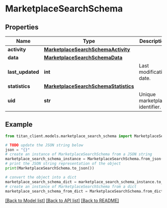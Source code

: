 # MarketplaceSearchSchema


## Properties

Name | Type | Description | Notes
------------ | ------------- | ------------- | -------------
**activity** | [**MarketplaceSearchSchemaActivity**](MarketplaceSearchSchemaActivity.md) |  | 
**data** | [**MarketplaceSearchSchemaData**](MarketplaceSearchSchemaData.md) |  | 
**last_updated** | **int** | Last modification date. | 
**statistics** | [**MarketplaceSearchSchemaStatistics**](MarketplaceSearchSchemaStatistics.md) |  | 
**uid** | **str** | Unique marketplace identifier. | 

## Example

```python
from titan_client.models.marketplace_search_schema import MarketplaceSearchSchema

# TODO update the JSON string below
json = "{}"
# create an instance of MarketplaceSearchSchema from a JSON string
marketplace_search_schema_instance = MarketplaceSearchSchema.from_json(json)
# print the JSON string representation of the object
print(MarketplaceSearchSchema.to_json())

# convert the object into a dict
marketplace_search_schema_dict = marketplace_search_schema_instance.to_dict()
# create an instance of MarketplaceSearchSchema from a dict
marketplace_search_schema_from_dict = MarketplaceSearchSchema.from_dict(marketplace_search_schema_dict)
```
[[Back to Model list]](../README.md#documentation-for-models) [[Back to API list]](../README.md#documentation-for-api-endpoints) [[Back to README]](../README.md)


